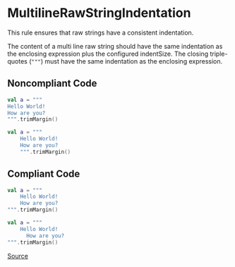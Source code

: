 # MultilineRawStringIndentation

This rule ensures that raw strings have a consistent indentation.

The content of a multi line raw string should have the same indentation as the enclosing expression plus the
configured indentSize. The closing triple-quotes (`"""`)  must have the same indentation as the enclosing expression.

## Noncompliant Code

```kotlin
val a = """
Hello World!
How are you?
""".trimMargin()

val a = """
    Hello World!
    How are you?
    """.trimMargin()
```
## Compliant Code

```kotlin
val a = """
    Hello World!
    How are you?
""".trimMargin()

val a = """
    Hello World!
      How are you?
""".trimMargin()
```

[Source](https://detekt.dev/docs/rules/style#multilinerawstringindentation)
